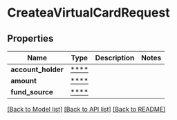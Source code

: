 # CreateaVirtualCardRequest

## Properties
Name | Type | Description | Notes
------------ | ------------- | ------------- | -------------
**account_holder** | [****](.md) |  | 
**amount** | [****](.md) |  | 
**fund_source** | [****](.md) |  | 

[[Back to Model list]](../../README.md#documentation-for-models) [[Back to API list]](../../README.md#documentation-for-api-endpoints) [[Back to README]](../../README.md)


